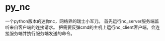 # py_nc
一个python版本的迷你nc，网络界的瑞士小军刀。
首先运行nc_server服务端监听来自客户端的连接请求。
把需要反弹cmd的主机上运行nc_client客户端，会连接服务端并执行服务端发送的命令。
